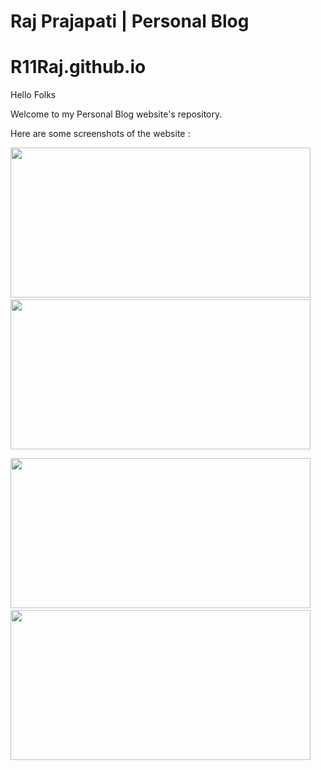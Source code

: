 # Raj Prajapati | Personal Blog
# R11Raj.github.io

Hello Folks

Welcome to my Personal Blog website's repository.

Here are some screenshots of the website :

<img src="https://github.com/rajr11/RajR11.github.io/blob/master/assets/screenshots/1.png"  width="480" height="240">&nbsp;&nbsp; <br>
<img src="https://github.com/rajr11/RajR11.github.io/blob/master/assets/screenshots/2.png" width="480" height="240">

<img src="https://github.com/rajr11/RajR11.github.io/blob/master/assets/screenshots/3.png"  width="480" height="240">&nbsp;&nbsp;
<img src="https://github.com/rajr11/RajR11.github.io/blob/master/assets/screenshots/4.png" width="480" height="240">
